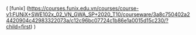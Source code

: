 ( [funix] (https://courses.funix.edu.vn/courses/course-v1:FUNiX+SWE102x_02_VN_GWA_SP+2020_T10/courseware/3a8c750402a24420904c42983322073a/c12c96bc07724c1b86e1a0015d15c230/?child=first) )
